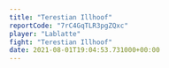 ```yaml
---
title: "Terestian Illhoof"
reportCode: "7rC4GqTLR3pgZQxc"
player: "Lablatte"
fight: "Terestian Illhoof"
date: 2021-08-01T19:04:53.731000+00:00
---
```

